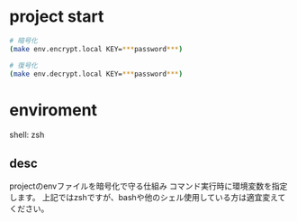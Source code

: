 # project start

```zsh
# 暗号化
(make env.encrypt.local KEY=***password***)

# 復号化
(make env.decrypt.local KEY=***password***)
```

# enviroment

shell: zsh
## desc

projectのenvファイルを暗号化で守る仕組み
コマンド実行時に環境変数を指定します。
上記ではzshですが、bashや他のシェル使用している方は適宜変えてください。
